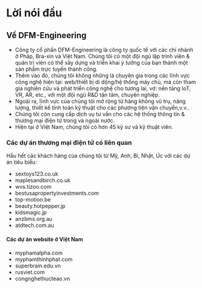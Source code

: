 # Lời nói đầu

## Về DFM-Engineering

- Công ty cổ phần DFM-Engineering là công ty quốc tế với các chi nhánh ở Pháp, Bra-xin và Việt Nam. Chúng tôi có một đội ngũ lập trình viên & quản trị viên có thể xây dựng và triển khai ý tưởng của bạn thành một sản phẩm trực tuyến thành công.
- Thêm vào đó, chúng tôi không những là chuyên gia trong các lĩnh vực công nghệ hiện tại: web/thiết bị di dộng/hệ thống máy chủ, mà còn tham gia nghiên cứu và phát triển công nghệ cho tương lai, vd: nền tảng IoT, VR, AR, etc., với một đội ngũ R&D tận tâm, chuyên nghiệp.
- Ngoài ra, lĩnh vực của chúng tôi mở rộng từ hàng không vũ trụ, năng lượng, thiết kế tính toán kỹ thuật cho các phương tiện vận chuyển,v.v..
- Chúng tôi còn cung cấp dịch vụ tư vấn cho các hệ thống thông tin & thương mại điện tử trong và ngoài nước.
- Hiện tại ở Việt Nam, chúng tôi có hơn 45 kỹ sư và kỹ thuật viên.

### Các dự án thương mại điện tử có liên quan

Hầu hết các khách hàng của chúng tôi từ Mỹ, Anh, Bỉ, Nhật, Úc với các dự án tiêu biểu:

- sextoys123.co.uk
- maplesandbirch.co.uk
- wvs.tizoo.com
- bestusapropertyinvestments.com
- top-motion.be
- beauty.hotpepper.jp
- kidsmagic.jp
- anzbms.org.au
- atdtech.com.au

#### Các dự án website ở Việt Nam

- myphamalpha.com
- myphamthinhphat.com
- superbrain.edu.vn
- rusviet.com
- congnghethucteao.vn
